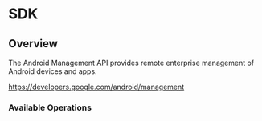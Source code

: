 # SDK

## Overview

The Android Management API provides remote enterprise management of Android devices and apps.

<https://developers.google.com/android/management>
### Available Operations

